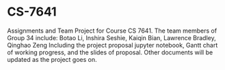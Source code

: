 # CS-7641
Assignments and Team Project for Course CS 7641.
The team members of Group 34 include: Botao Li, Inshira Seshie, Kaiqin Bian, Lawrence Bradley, Qinghao Zeng
Including the project proposal jupyter notebook, Gantt chart of working progress, and the slides of proposal.
Other documents will be updated as the project goes on.
